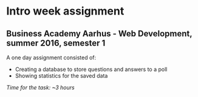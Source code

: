 # Intro week assignment
## Business Academy Aarhus - Web Development, summer 2016, semester 1

A one day assignment consisted of:
* Creating a database to store questions and answers to a poll
* Showing statistics for the saved data

*Time for the task: ~3 hours*
